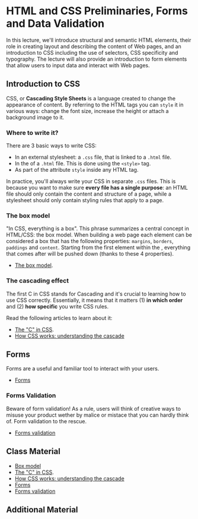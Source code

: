# HTML and CSS Preliminaries, Forms and Data Validation

In this lecture, we'll introduce structural and semantic HTML elements, their role in creating layout and describing the content of Web pages, and an introduction to CSS including the use of selectors, CSS specificity and typography. The lecture will also provide an introduction to form elements that allow users to input data and interact with Web pages.

## Introduction to CSS

CSS, or **Cascading Style Sheets** is a language created to change the appearance of content. By referring to the HTML tags you can `style` it in various ways: change the font size, increase the height or attach a background image to it.

### Where to write it?

There are 3 basic ways to write CSS:

- In an external stylesheet: a `.css` file, that is linked to a `.html` file.
- In the <head> of a `.html` file. This is done using the `<style>` tag.
- As part of the attribute `style` inside any HTML tag.

In practice, you'll always write your CSS in separate `.css` files. This is because you want to make sure **every file has a single purpose**: an HTML file should only contain the content and structure of a page, while a stylesheet should only contain styling rules that apply to a page.

### The box model

"In CSS, everything is a box". This phrase summarizes a central concept in HTML/CSS: the box model. When building a web page each element can be considered a box that has the following properties: `margins`, `borders`, `paddings` and `content`. Starting from the first element within the <body>, everything that comes after will be pushed down (thanks to these 4 properties).

- [The box model](https://learn.shayhowe.com/html-css/opening-the-box-model/).

### The cascading effect

The first C in CSS stands for Cascading and it's crucial to learning how to use CSS correctly. Essentially, it means that it matters
(1) **in which order** and
(2) **how specific**
you write CSS rules.

Read the following articles to learn about it:

- [The "C" in CSS](https://css-tricks.com/the-c-in-css-the-cascade/).
- [How CSS works: understanding the cascade](https://blog.logrocket.com/how-css-works-understanding-the-cascade-d181cd89a4d8)

## Forms
Forms are a useful and familiar tool to interact with your users.
- [Forms](https://developer.mozilla.org/en-US/docs/Learn/HTML/Forms/Your_first_HTML_form)

### Forms Validation
Beware of form validation! As a rule, users will think of creative ways to misuse your product wether by malice or mistace that you can hardly think of. Form validation to the rescue.
- [Forms validation](https://developer.mozilla.org/en-US/docs/Learn/HTML/Forms/Form_validation)

## Class Material
- [Box model](https://learn.shayhowe.com/html-css/opening-the-box-model/)
- [The "C" in CSS](https://css-tricks.com/the-c-in-css-the-cascade/).
- [How CSS works: understanding the cascade](https://blog.logrocket.com/how-css-works-understanding-the-cascade-d181cd89a4d8)
- [Forms](https://developer.mozilla.org/en-US/docs/Learn/HTML/Forms/Your_first_HTML_form)
- [Forms validation](https://developer.mozilla.org/en-US/docs/Learn/HTML/Forms/Form_validation)


## Additional Material
